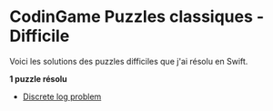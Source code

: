 # CodinGame Puzzles classiques - Difficile

Voici les solutions des puzzles difficiles que j'ai résolu en Swift.

**1 puzzle résolu**
- [Discrete log problem](https://github.com/Kous92/CodinGame-Swift-FR-/tree/main/Puzzles%20classiques/Difficile/Discrete%20Log%20Problem)